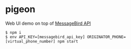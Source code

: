 # pigeon

Web UI demo on top of [MessageBird API](https://messagebird.com)

```
$ npm i
$ env API_KEY=[messagebird_api_key] ORIGINATOR_PHONE=[virtual_phone_number] npm start
```
